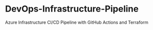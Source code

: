 # DevOps-Infrastructure-Pipeline
Azure Infrastructure CI/CD Pipeline with GitHub Actions and Terraform
